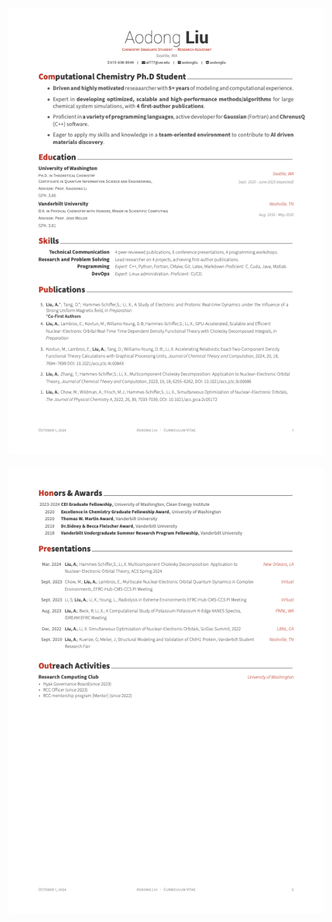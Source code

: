 [![CV](https://raw.githubusercontent.com/aodongliu/Awesome-CV/myCV/al-cv/cv0.png)](https://raw.githubusercontent.com/aodongliu/Awesome-CV/myCV/al-cv/cv0.png)
------
[![CV](https://raw.githubusercontent.com/aodongliu/Awesome-CV/myCV/al-cv/cv1.png)](https://raw.githubusercontent.com/aodongliu/Awesome-CV/myCV/al-cv/cv0.png)
